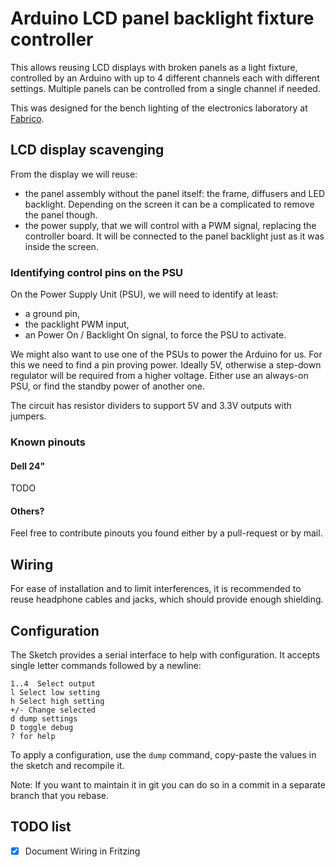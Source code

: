 # Arduino LCD panel backlight fixture controller

This allows reusing LCD displays with broken panels as a light fixture, controlled by an Arduino with up to 4 different channels each with different settings. Multiple panels can be controlled from a single channel if needed.

This was designed for the bench lighting of the electronics laboratory at [Fabrico](http://fabrico.fr/).


## LCD display scavenging

From the display we will reuse:

- the panel assembly without the panel itself: the frame, diffusers and LED backlight. Depending on the screen it can be a complicated to remove the panel though.
- the power supply, that we will control with a PWM signal, replacing the controller board. It will be connected to the panel backlight just as it was inside the screen.

### Identifying control pins on the PSU

On the Power Supply Unit (PSU), we will need to identify at least:

- a ground pin,
- the packlight PWM input,
- an Power On / Backlight On signal, to force the PSU to activate.

We might also want to use one of the PSUs to power the Arduino for us. For this we need to find a pin proving power. Ideally 5V, otherwise a step-down regulator will be required from a higher voltage. Either use an always-on PSU, or find the standby power of another one.

The circuit has resistor dividers to support 5V and 3.3V outputs with jumpers.

### Known pinouts

#### Dell 24"

TODO

#### Others?

Feel free to contribute pinouts you found either by a pull-request or by mail.

## Wiring

For ease of installation and to limit interferences, it is recommended to reuse headphone cables and jacks, which should provide enough shielding.

## Configuration

The Sketch provides a serial interface to help with configuration. It accepts single letter commands followed by a newline:

    1..4  Select output
    l Select low setting
    h Select high setting
    +/- Change selected
    d dump settings
    D toggle debug
    ? for help

To apply a configuration, use the `dump` command, copy-paste the values in the sketch and recompile it.

Note: If you want to maintain it in git you can do so in a commit in a separate branch that you rebase.

## TODO list

- [X] Document Wiring in Fritzing
